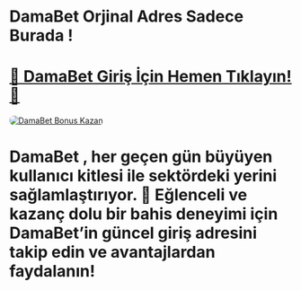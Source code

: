 # DamaBet Orjinal Adres Sadece Burada !

# <a href="https://cutt.ly/DamabetLink" title="DamaBet Giriş Adresi">🔗 DamaBet Giriş İçin Hemen Tıklayın!🔗</a>

<a href="https://cutt.ly/DamabetLink" title="DamaBet Bonus Fırsatları">
    <img src="https://i.ibb.co/5K7Ks6w/zzzz3.gif" alt="DamaBet Bonus Kazan" style="max-width:100%; height:auto; border-radius:8px;">
</a>
<div class="description">


 
# <p>DamaBet , her geçen gün büyüyen kullanıcı kitlesi ile sektördeki yerini sağlamlaştırıyor. 🌟 Eğlenceli ve kazanç dolu bir bahis deneyimi için DamaBet’in güncel giriş adresini takip edin ve avantajlardan faydalanın!</p>
